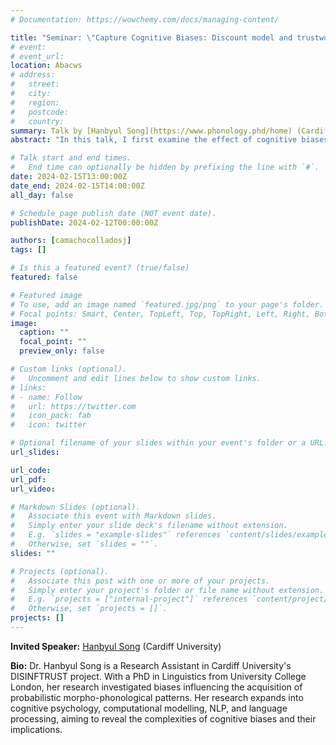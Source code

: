 ```yaml
---
# Documentation: https://wowchemy.com/docs/managing-content/

title: "Seminar: \"Capture Cognitive Biases: Discount model and trustworthiness evaluation.\""
# event:
# event_url:
location: Abacws
# address:
#   street:
#   city:
#   region:
#   postcode:
#   country:
summary: Talk by [Hanbyul Song](https://www.phonology.phd/home) (Cardiff University)
abstract: "In this talk, I first examine the effect of cognitive biases on learning languages. I introduce learners' biases against sound changes, homophony, and unfamiliar patterns and their connection to the frequency of variants presented in the input. In a series of experiments, adult native English and Korean speakers were exposed to an artificial language in which plural forms were probabilistically marked by one of two prefixes. One of the prefixes triggered sound changes and created homophony but the other prefix did not trigger a sound change. Results showed that learners were poorer at learning the sound change that triggered homophony compared to the one that did not trigger homophony However, when learners were frequently exposed to homophonous patterns in their native languages, they learned both sound changes successfully. To model these biases, we introduce a Discount model in which the weights were assigned to training data that exhibit biased patterns. This model straightforwardly implements the biases and accurately predicts learning outcomes. In addition, I examined the online surveys and found that the credibility of online news articles is affected by various elements such as topic, stance, toxicity, and experts' quotes. These features were extracted from news articles by implementing various classifiers, which were used to train a classifier that assesses the trustworthiness of news articles. This approach incorporates the key elements into the model and enhances the interpretability of the NLP model."

# Talk start and end times.
#   End time can optionally be hidden by prefixing the line with `#`.
date: 2024-02-15T13:00:00Z
date_end: 2024-02-15T14:00:00Z
all_day: false

# Schedule page publish date (NOT event date).
publishDate: 2024-02-12T00:00:00Z

authors: [camachocolladosj]
tags: []

# Is this a featured event? (true/false)
featured: false

# Featured image
# To use, add an image named `featured.jpg/png` to your page's folder. 
# Focal points: Smart, Center, TopLeft, Top, TopRight, Left, Right, BottomLeft, Bottom, BottomRight.
image:
  caption: ""
  focal_point: ""
  preview_only: false

# Custom links (optional).
#   Uncomment and edit lines below to show custom links.
# links:
# - name: Follow
#   url: https://twitter.com
#   icon_pack: fab
#   icon: twitter

# Optional filename of your slides within your event's folder or a URL.
url_slides:

url_code:
url_pdf:
url_video:

# Markdown Slides (optional).
#   Associate this event with Markdown slides.
#   Simply enter your slide deck's filename without extension.
#   E.g. `slides = "example-slides"` references `content/slides/example-slides.md`.
#   Otherwise, set `slides = ""`.
slides: ""

# Projects (optional).
#   Associate this post with one or more of your projects.
#   Simply enter your project's folder or file name without extension.
#   E.g. `projects = ["internal-project"]` references `content/project/deep-learning/index.md`.
#   Otherwise, set `projects = []`.
projects: []
---
```


**Invited Speaker:** [Hanbyul Song](https://www.phonology.phd/home) (Cardiff University)

**Bio:**
Dr. Hanbyul Song is a Research Assistant in Cardiff University's DISINFTRUST project. With a PhD in Linguistics from University College London, her research investigated biases influencing the acquisition of probabilistic morpho-phonological patterns. Her research expands into cognitive psychology, computational modelling, NLP, and language processing, aiming to reveal the complexities of cognitive biases and their implications.